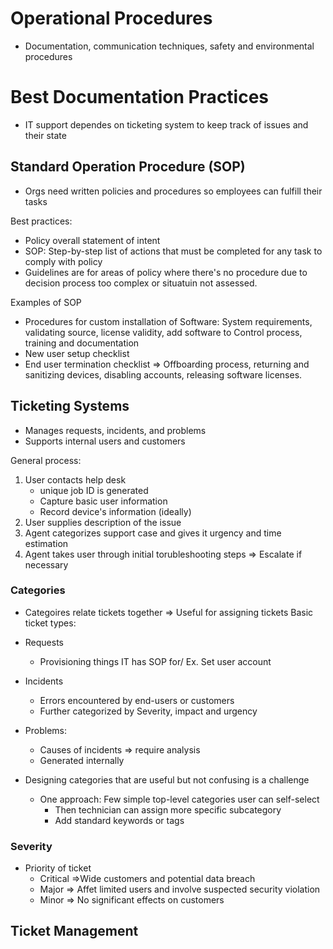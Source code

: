 # Operational Procedures

- Documentation, communication techniques, safety and environmental procedures

# Best Documentation Practices

- IT support dependes on ticketing system to keep track of issues and their state

## Standard Operation Procedure (SOP)

- Orgs need written policies and procedures so employees can fulfill their tasks

Best practices:
- Policy overall statement of intent
- SOP: Step-by-step list of actions that must be completed for any task to comply with policy
- Guidelines are for areas of policy where there's no procedure due to decision process too complex or situatuin not assessed.

Examples of SOP
- Procedures for custom installation of Software: System requirements, validating source, license validity, add software to Control process, training and documentation
- New user setup checklist
- End user termination checklist => Offboarding process, returning and sanitizing devices, disabling accounts, releasing software licenses.

## Ticketing Systems

- Manages requests, incidents, and problems
- Supports internal users and customers

General process:
1. User contacts help desk
    - unique job ID is generated
    - Capture basic user information
    - Record device's information (ideally)
2. User supplies description of the issue
3. Agent categorizes support case and gives it urgency and time estimation
4. Agent takes user through initial torubleshooting steps => Escalate if necessary

### Categories
- Categoires relate tickets together => Useful for assigning tickets
Basic ticket types:
 - Requests
    - Provisioning things IT has SOP for/ Ex. Set user account
- Incidents
    - Errors encountered by end-users or customers
    - Further categorized by Severity, impact and urgency
- Problems:
    - Causes of incidents => require analysis
    - Generated internally

- Designing categories that are useful but not confusing is a challenge
    - One approach: Few simple top-level categories user can self-select
        - Then technician can assign more specific subcategory
        - Add standard keywords or tags

### Severity

- Priority of ticket
    - Critical =>Wide customers and potential data breach
    - Major => Affet limited users and involve suspected security violation
    - Minor => No significant effects on customers

## Ticket Management
